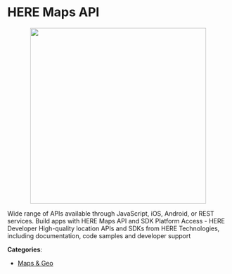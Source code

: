 # HERE Maps API
<p align="center">
    <img width="400" src="https://raw.githubusercontent.com/apis-list/apis-list/apis/here-maps-api/logo_256x256.png" />
</p>

Wide range of APIs available through JavaScript, iOS, Android, or REST services.  Build apps with HERE Maps API and SDK Platform Access - HERE Developer High-quality location APIs and SDKs from HERE Technologies, including documentation, code samples and developer support



**Categories**:
- [Maps & Geo](https://github.com/apis-list/apis-list#maps-and-geo)




